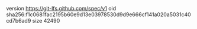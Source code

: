 version https://git-lfs.github.com/spec/v1
oid sha256:f1c0681fac2195b60e9d13e03978530d9d9e666cf141a020a5031c40cd7b6ad9
size 42490
